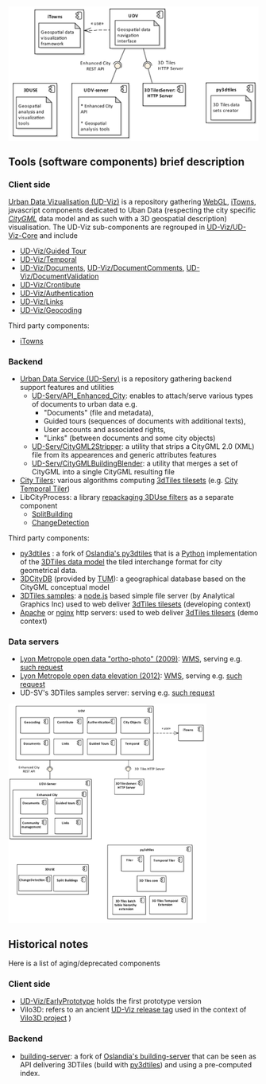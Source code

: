<a name="top"></a>
<img src="Diagrams/ComponentDiagram-macro-components-with-notes.png"
     align=center
     alt="ComponentDiagram-macro-components-with-notes.png" 
     width="600"
     border="0">

## Tools (software components) brief description
### Client side
<a name="ComponentUD-Viz"></a>[Urban Data Vizualisation (UD-Viz)](https://github.com/MEPP-team/UD-Viz) is a repository gathering [WebGL](https://en.wikipedia.org/wiki/WebGL), [iTowns](https://github.com/iTowns/itowns), javascript components dedicated to Uban Data (respecting the city specific [_CityGML_](http://www.citygml.org/) data model and as such with a 3D geospatial description) visualisation. The UD-Viz sub-components are regrouped in [UD-Viz/UD-Viz-Core](https://github.com/MEPP-team/UD-Viz/tree/master/UD-Viz-Core) and include
 - <a name="ComponentUD-VizGuidedTour"></a>[UD-Viz/Guided Tour](https://github.com/MEPP-team/UD-Viz/tree/master/UD-Viz-Core/src/Modules/GuidedTour)
 - <a name="ComponentUD-VizTemporal"></a>[UD-Viz/Temporal](https://github.com/MEPP-team/UD-Viz/tree/master/UD-Viz-Core/src/Modules/Temporal)
 - <a name="ComponentUD-VizDocuments"></a>[UD-Viz/Documents](https://github.com/MEPP-team/UD-Viz/tree/master/UD-Viz-Core/src/Modules/Documents), [UD-Viz/DocumentComments](https://github.com/MEPP-team/UD-Viz/tree/master/UD-Viz-Core/src/Extensions/DocumentComments), [UD-Viz/DocumentValidation](https://github.com/MEPP-team/UD-Viz/tree/master/UD-Viz-Core/src/Extensions/DocumentValidation)
 - <a name="ComponentUD-VizContribute"></a>[UD-Viz/Crontibute](https://github.com/MEPP-team/UD-Viz/tree/master/UD-Viz-Core/src/Extensions/Contribute)
 - <a name="ComponentUD-VizAuthentication"></a>[UD-Viz/Authentication](https://github.com/MEPP-team/UD-Viz/tree/master/UD-Viz-Core/src/Extensions/Authentication)
 - <a name="ComponentUD-VizLinks"></a>[UD-Viz/Links](https://github.com/MEPP-team/UD-Viz/tree/master/UD-Viz-Core/src/Modules/Links)
 - <a name="ComponentUD-VizGeocoding"></a>[UD-Viz/Geocoding](https://github.com/MEPP-team/UD-Viz/tree/master/UD-Viz-Core/src/Extensions/Geocoding)

Third party components:<br>
 - [iTowns](https://github.com/iTowns/itowns)
      
### Backend 
 - <a name="ComponentUD-Serv"></a>[Urban Data Service (UD-Serv)](https://github.com/MEPP-team/UD-Serv) is a repository gathering backend support features and utilities
   * <a name="ComponentUD-ServAPIEnhancedCity"></a>[UD-Serv/API_Enhanced_City](https://github.com/MEPP-team/UD-Serv/tree/master/API_Enhanced_City): enables to attach/serve various types of documents to urban data e.g.
     - "Documents" (file and metadata), 
     - Guided tours (sequences of documents with additional texts),
     - User accounts and associated rights,
     - "Links" (between documents and some city objects)
   * [UD-Serv/CityGML2Stripper](https://github.com/MEPP-team/UD-Serv/tree/master/Utils/CityGML2Stripper): a utility that strips a CityGML 2.0 (XML) file from its appearences and generic attributes features
   * [UD-Serv/CityGMLBuildingBlender](https://github.com/MEPP-team/UD-Serv/tree/master/Utils/CityGMLBuildingBlender): a utility that merges a set of CityGML into a single CityGML resulting file
 - <a name="ComponentUD-ServCityTilers"></a>[City Tilers](https://github.com/MEPP-team/py3dtiles/tree/Tiler/Tilers/CityTiler): various algorithms computing [3dTiles tilesets](https://github.com/AnalyticalGraphicsInc/3d-tiles) (e.g. [City Temporal Tiler](https://github.com/MEPP-team/py3dtiles/blob/Tiler/Tilers/CityTiler/CityTemporalTiler.py))
 - LibCityProcess: a library [repackaging 3DUse filters](https://github.com/MEPP-team/3DUSE/issues/39) as a separate component
   * <a name="ComponentUD-ServSplitBuilding"></a>[SplitBuilding](https://github.com/EricBoix/3DUSE/blob/master/src/utils/cmdline/splitCityGMLBuildings.cxx)
   * <a name="ComponentUD-ServChangeDetection"></a>[ChangeDetection](https://github.com/EricBoix/3DUSE/blob/master/src/utils/cmdline/extractBuildingsConstructionDemolitionDates.cxx)
      
Third party components:<br>

 - <a name="ComponentUD-ServPy3DTiles"></a>[py3dtiles](https://github.com/MEPP-Team/py3dtiles/) : a fork of [Oslandia's py3dtiles](https://github.com/Oslandia/py3dtiles/) that is a [Python](https://en.wikipedia.org/wiki/Python_(programming_language)) implementation of the [3DTiles data model](https://github.com/AnalyticalGraphicsInc/3d-tiles) the tiled interchange format for city geometrical data.
 - <a name="ComponentUD-Serv3DCityDB"></a>[3DCityDB](https://www.3dcitydb.org/3dcitydb/) (provided by [TUM](https://www.lrg.tum.de/gis/startseite/)): a geographical database based on the CityGML conceptual model
 - <a name="Component3DTilesSamples"></a>[3DTiles samples](https://github.com/AnalyticalGraphicsInc/3d-tiles-samples): a [node.js](https://nodejs.org/en/) based simple file server (by Analytical Graphics Inc) used to web deliver [3dTiles tilesets](https://github.com/AnalyticalGraphicsInc/3d-tiles) (developing context)
 - [Apache](https://en.wikipedia.org/wiki/Apache_HTTP_Server) or [nginx](https://nginx.org/en/) http servers: used to web deliver [3dTiles tilesers](https://github.com/AnalyticalGraphicsInc/3d-tiles) (demo context)
 
### Data servers
  - <a name="data-metropole-lyon-orthophotographie-2009"></a> [Lyon Metropole open data "ortho-photo" (2009)](https://data.beta.grandlyon.com/fr/jeux-de-donnees/orthophotographie-2009-metropole-lyon/donnees): [WMS](https://en.wikipedia.org/wiki/Web_Map_Service), serving e.g. [such request](https://download.data.grandlyon.com/wms/grandlyon?SERVICE=WMS&REQUEST=GetMap&LAYERS=Ortho2009_vue_ensemble_16cm_CC46&VERSION=1.3.0&STYLES=&FORMAT=image/jpeg&TRANSPARENT=false&BBOX=1841306.75,5174961.00,1843030.13,5176364.50&CRS=EPSG:3946&WIDTH=256&HEIGHT=256)
  - <a name="data-metropole-lyon-orthophotographie-2009"></a> [Lyon Metropole open data elevation (2012)](https://data.beta.grandlyon.com/fr/jeux-de-donnees/image-relief-2012-metropole-lyon/donnees): [WMS](https://en.wikipedia.org/wiki/Web_Map_Service), serving e.g. [such request](https://download.data.grandlyon.com/wms/grandlyon?SERVICE=WMS&REQUEST=GetMap&LAYERS=MNT2012_Altitude_10m_CC46&VERSION=1.3.0&STYLES=&FORMAT=image/jpeg&TRANSPARENT=false&BBOX=1843030.13,5176364.50,1844753.50,5177768.00&CRS=EPSG:3946&WIDTH=256&HEIGHT=256)
  - <a name="rict-3dtiles-sample-server-lyon"></a> UD-SV's 3DTiles samples server: serving e.g. [such request](http://rict.liris.cnrs.fr/DataStore/TileSet_LyonFull_Villeurbanne_Bron_2015/tileset.json)

<img src="Diagrams/ComponentDiagram-macro-components-and-subcomponents.png"
     align=center
     alt="ComponentDiagram-macro-components-and-subcomponents.png"
     width="400"
     border="0">
       
## Historical notes
Here is a list of aging/deprecated components
### Client side
 - [UD-Viz/EarlyPrototype](https://github.com/MEPP-team/UD-Viz/tree/master/EarlyPrototype) holds the first prototype version
 - Vilo3D: refers to an ancient [UD-Viz release tag](https://github.com/MEPP-team/UD-Viz/releases/tag/Vilo3D-Demo-1.0) used in the context of [Vilo3D project](http://imu.universite-lyon.fr/projet/vilo-3d-la-fabrique-urbaine-des-processus-a-leurs-representations-3d/) )
### Backend      
 - [building-server](https://github.com/MEPP-team/building-server/): a fork of [Oslandia's building-server](https://github.com/Oslandia/building-server/) that can be seen as API delivering 3DTiles (build with [py3dtiles](https://github.com/MEPP-Team/py3dtiles/)) and using a pre-computed index.
